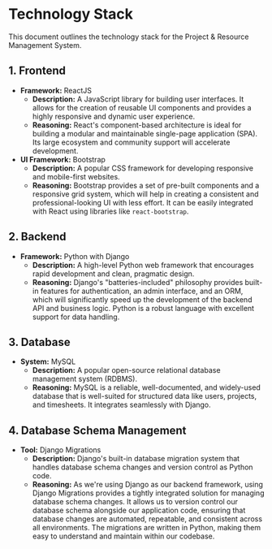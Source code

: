 # Technology Stack

This document outlines the technology stack for the Project & Resource Management System.

## 1. Frontend

-   **Framework:** ReactJS
    -   **Description:** A JavaScript library for building user interfaces. It allows for the creation of reusable UI components and provides a highly responsive and dynamic user experience.
    -   **Reasoning:** React's component-based architecture is ideal for building a modular and maintainable single-page application (SPA). Its large ecosystem and community support will accelerate development.
-   **UI Framework:** Bootstrap
    -   **Description:** A popular CSS framework for developing responsive and mobile-first websites.
    -   **Reasoning:** Bootstrap provides a set of pre-built components and a responsive grid system, which will help in creating a consistent and professional-looking UI with less effort. It can be easily integrated with React using libraries like `react-bootstrap`.

## 2. Backend

-   **Framework:** Python with Django
    -   **Description:** A high-level Python web framework that encourages rapid development and clean, pragmatic design.
    -   **Reasoning:** Django's "batteries-included" philosophy provides built-in features for authentication, an admin interface, and an ORM, which will significantly speed up the development of the backend API and business logic. Python is a robust language with excellent support for data handling.

## 3. Database

-   **System:** MySQL
    -   **Description:** A popular open-source relational database management system (RDBMS).
    -   **Reasoning:** MySQL is a reliable, well-documented, and widely-used database that is well-suited for structured data like users, projects, and timesheets. It integrates seamlessly with Django.

## 4. Database Schema Management

-   **Tool:** Django Migrations
    -   **Description:** Django's built-in database migration system that handles database schema changes and version control as Python code.
    -   **Reasoning:** As we're using Django as our backend framework, using Django Migrations provides a tightly integrated solution for managing database schema changes. It allows us to version control our database schema alongside our application code, ensuring that database changes are automated, repeatable, and consistent across all environments. The migrations are written in Python, making them easy to understand and maintain within our codebase.
